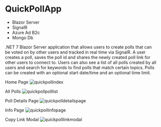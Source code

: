 # QuickPollApp

- Blazor Server
- SignalR
- Azure Ad B2c
- Mongo Db


.NET 7 Blazor Server application that allows users to create polls that can be voted on by other users and tracked in real time via SignalR. A user creates a poll, saves the poll id and shares the newly created poll link for other users to connect to. Users can also see a list of all polls created by all users and search for keywords to find polls that match certain topics. Polls can be created with an optional start date/time and an optional time limit.

Home Page
![quickpollindex](https://user-images.githubusercontent.com/95720340/211173739-5c2b7b43-475a-4b65-ab5f-9b53443bc076.png)

All Polls
![quickpollpolllist](https://user-images.githubusercontent.com/95720340/211173738-cacf925c-e218-459c-ba83-b2a3487302c0.png)

Poll Details Page
![quickpolldetailspage](https://user-images.githubusercontent.com/95720340/211173737-8c28a128-6865-414d-87a9-c0729cf3e011.png)

Info Page
![quickpollinfopage](https://user-images.githubusercontent.com/95720340/211173741-a8af8d72-6e13-4f72-a198-03983e5ef61e.png)

Copy Link Modal
![quickpolllinkmodal](https://user-images.githubusercontent.com/95720340/211173740-2291dbf5-23be-4c88-9434-175338313777.png)
